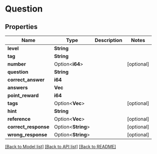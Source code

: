 # Question

## Properties

Name | Type | Description | Notes
------------ | ------------- | ------------- | -------------
**level** | **String** |  | 
**tag** | **String** |  | 
**number** | Option<**i64**> |  | [optional]
**question** | **String** |  | 
**correct_answer** | **i64** |  | 
**answers** | **Vec<String>** |  | 
**point_reward** | **i64** |  | 
**tags** | Option<**Vec<String>**> |  | [optional]
**hint** | **String** |  | 
**reference** | Option<**Vec<String>**> |  | [optional]
**correct_response** | Option<**String**> |  | [optional]
**wrong_response** | Option<**String**> |  | [optional]

[[Back to Model list]](../README.md#documentation-for-models) [[Back to API list]](../README.md#documentation-for-api-endpoints) [[Back to README]](../README.md)


